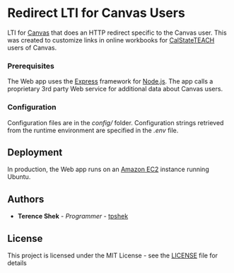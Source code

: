 # Redirect LTI for Canvas Users

LTI for [Canvas](https://www.canvaslms.com/) that does an HTTP redirect specific to the Canvas user. This was created to customize links in online workbooks for [CalStateTEACH](https://www.calstateteach.net/) users of Canvas.

### Prerequisites

The Web app uses the [Express](https://expressjs.com/) framework for [Node.js](https://nodejs.org/). The app calls a proprietary 3rd party Web service for additional data about Canvas users.

### Configuration

Configuration files are in the *config/* folder. Configuration strings retrieved from the runtime environment are specified in the *.env* file.

## Deployment

In production, the Web app runs on an [Amazon EC2](https://aws.amazon.com/ec2/) instance running Ubuntu.


## Authors

* **Terence Shek** - *Programmer* - [tpshek](https://github.com/tpshek/)

## License

This project is licensed under the MIT License - see the [LICENSE](LICENSE) file for details
